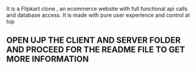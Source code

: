 It is a Flipkart clone , an ecommerce website with full functional api calls and database access. It is made with pure user experience and control at top


## OPEN UJP THE CLIENT AND SERVER FOLDER AND PROCEED FOR THE README FILE TO GET MORE INFORMATION
